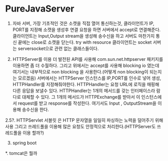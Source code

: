 # PureJavaServer

1. 자바 서버, 가장 기초적인 것은 소캣을 직접 열어 통신하는것,
    클라이언트가 IP, PORT를 지정해 소캣을 생성후 연결 요청을 하면 서버에서 accept로 연결해준다.
    클라이언트는 Input,Output stream을 생성해 송수신을 하고 서버도 마찬가지
    통신 끝에는 close로 소캣을 닫는다. try with resource
    클라이언트는 socket 서버는 serversocket으로 관련 없는 클래스들이다.

2. HTTPServer를 이용
    더 발전된 API를 사용해 com.sun.net.httpserver 패키지를 이용하면 좀 더 수월하다. 그리고 위에서는 accept를 사용해 blocking io 였는데
    여기서는 내부적으로 non blocking 을 사용한다.(어떻게 non blocking이 되는지는 모르겠음)
    서버에서는 HTTPServer 인스턴스를 IP,PORT를 인수로 넣어 생성, HTTPHandler를 지정해줘야한다.
    HTTPHandler는 요청 URL에 로직을 매핑해 다른 응답을 보낼수 있다.
    HTTPHandler는 1개의 메서드를 갖는 인터페이스라 람다로 대체할 수 있다.
    그 1개의 메서드가 HTTPExchange를 받아서 이 인스턴스에서 request를 받고 response를 작성한다.
    여기서도 Input , OutputStream을 이용해 송수신을 한다.

2.5?. HTTPServlet
    서블릿 은 HTTP 문자열을 일일히 파싱하는 노력을 덜어주기 위해 사용
    그리고 쓰레드풀을 이용해 많은 요청도 안정적으로 처리한다.(HTTPServer도 쓰레드풀을 이용 할까?)
    


3. spring boot


*. tomcat은 뭘까
